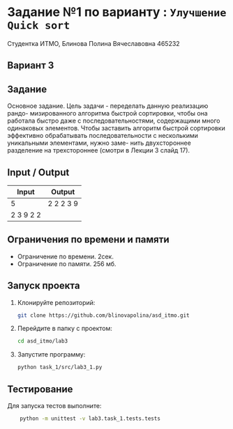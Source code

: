 # Задание №1 по варианту  : `Улучшение Quick sort`
Студентка ИТМО,  Блинова Полина Вячеславовна 465232

## Вариант 3

## Задание 
Основное задание. Цель задачи - переделать данную реализацию рандо-
мизированного алгоритма быстрой сортировки, чтобы она работала быстро
даже с последовательностями, содержащими много одинаковых элементов.
Чтобы заставить алгоритм быстрой сортировки эффективно обрабатывать
последовательности с несколькими уникальными элементами, нужно заме-
нить двухстороннее разделение на трехстороннее (смотри в Лекции 3 слайд
17).

## Input / Output

| Input | Output |
| ----- | ------ |
| 5     | 2 2 2 3 9      |
| 2 3 9 2 2  |     |

## Ограничения по времени и памяти

- Ограничение по времени. 2сек.
- Ограничение по памяти. 256 мб.


## Запуск проекта
1. Клонируйте репозиторий:
   ```bash
   git clone https://github.com/blinovapolina/asd_itmo.git
   ```
2. Перейдите в папку с проектом:
   ```bash
   cd asd_itmo/lab3
   ```
3. Запустите программу:
   ```bash
   python task_1/src/lab3_1.py
   ```


## Тестирование
Для запуска тестов выполните:
```bash
    python -m unittest -v lab3.task_1.tests.tests
```
